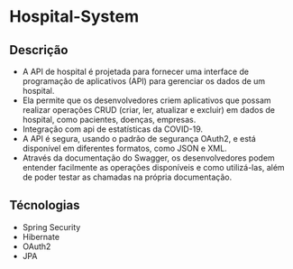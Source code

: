 # Hospital-System

## Descrição

* A API de hospital é projetada para fornecer uma interface de programação de aplicativos (API) para gerenciar os dados de um hospital. 
* Ela permite que os desenvolvedores criem aplicativos que possam realizar operações CRUD (criar, ler, atualizar e excluir) em dados de hospital, como pacientes, doenças, empresas. 
* Integração com api de estatísticas da COVID-19. 
* A API é segura, usando o padrão de segurança OAuth2, e está disponível em diferentes formatos, como JSON e XML.
* Através da documentação do Swagger, os desenvolvedores podem entender facilmente as operações disponíveis e como utilizá-las, além de poder testar as chamadas na própria documentação.

## Técnologias

* Spring Security
* Hibernate
* OAuth2
* JPA
